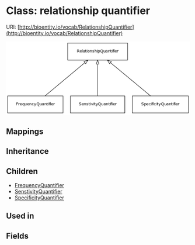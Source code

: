 # Class: relationship quantifier




URI: [http://bioentity.io/vocab/RelationshipQuantifier](http://bioentity.io/vocab/RelationshipQuantifier)

![img](images/RelationshipQuantifier.png)
## Mappings

## Inheritance

## Children

 * [FrequencyQuantifier](FrequencyQuantifier.md)
 * [SenstivityQuantifier](SenstivityQuantifier.md)
 * [SpecificityQuantifier](SpecificityQuantifier.md)
## Used in

## Fields

